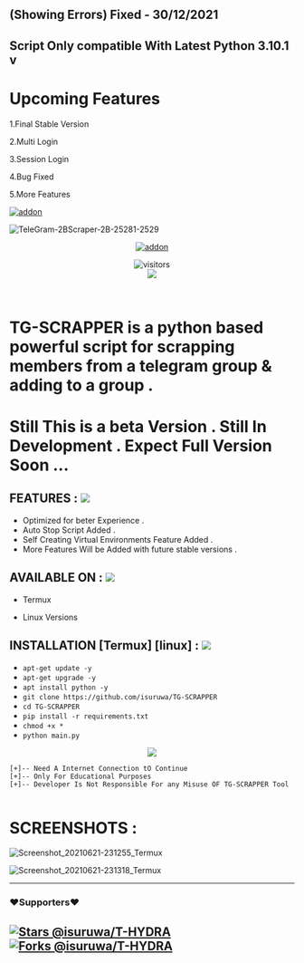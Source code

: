 ## (Showing Errors) Fixed - 30/12/2021
## Script Only compatible With Latest Python 3.10.1 v

# Upcoming Features 

1.Final Stable Version

2.Multi Login

3.Session Login

4.Bug Fixed

5.More Features

<a href="https://github.com/isuruwa"><img title="addon" src="https://img.shields.io/badge/isuruwa-TGSCRAPPER-brightgreen?style=for-the-badge&logo=appveyor"></a>
<br>
<p align="center">

 ![TeleGram-2BScraper-2B-25281-2529](https://user-images.githubusercontent.com/72663288/126446260-a5c4135b-dae0-48e5-85cb-dd704367887e.PNG)

<p align="center">
<a href="https://github.com/isuruwa"><img title="addon" src="https://img.shields.io/badge/isuruwa-TG--SCRAPPER-blueviolet?style=for-the-badge&logo=appveyor"></a>
<br>
<p align="center">
<img align="center" alt="visitors" src="https://visitor-badge.glitch.me/badge?page_id=isuruwatgscrapper" />
<br>
<a href="https://hits.seeyoufarm.com"><img src="https://hits.seeyoufarm.com/api/count/incr/badge.svg?url=https%3A%2F%2Fgithub.com%2Fisuruwa&count_bg=%2379C83D&title_bg=%23555555&icon=&icon_color=%23E7E7E7&title=hits&edge_flat=false"/></a>
</p>
<br>
 
  
# TG-SCRAPPER is a python based powerful script for scrapping members from a telegram group & adding to a group . 
 
# Still This is a beta Version . Still In Development . Expect Full Version Soon ...
  
  
## FEATURES : <img src="https://img.icons8.com/cute-clipart/50/000000/fire-element.png"/>

* Optimized for beter Experience . 
* Auto Stop Script Added . 
* Self Creating Virtual Environments Feature Added .
* More Features Will be Added with future stable versions .
  

  
## AVAILABLE ON : <img src="https://img.icons8.com/cute-clipart/50/000000/fire-element.png"/>
  
* Termux

* Linux Versions
  
## INSTALLATION [Termux] [linux] : <img src="https://img.icons8.com/cute-clipart/50/000000/fire-element.png"/>
  
* `apt-get update -y`
* `apt-get upgrade -y`
* `apt install python -y`
* `git clone https://github.com/isuruwa/TG-SCRAPPER`
* `cd TG-SCRAPPER`
* `pip install -r requirements.txt`
* `chmod +x *`
* `python main.py`

<p align="center">
  
<img src="https://img.icons8.com/clouds/150/000000/sent.png"/>
  
```
[+]-- Need A Internet Connection tO Continue
[+]-- Only For Educational Purposes
[+]-- Developer Is Not Responsible For any Misuse OF TG-SCRAPPER Tool
  
```
  


# SCREENSHOTS : 
 
![Screenshot_20210621-231255_Termux](https://user-images.githubusercontent.com/72663288/122806440-eff4ac80-d2e7-11eb-9886-c01928019e91.jpg)

![Screenshot_20210621-231318_Termux](https://user-images.githubusercontent.com/72663288/122806458-f71bba80-d2e7-11eb-8540-ce1079304091.jpg)

 
 ---
### ❤️Supporters❤️ 
[![Stars @isuruwa/T-HYDRA](https://reporoster.com/stars/dark/isuruwa/TG-SCRAPPER)](https://github.com/isuruwa/TG-SCRAPPER/stargazers)
[![Forks @isuruwa/T-HYDRA](https://reporoster.com/forks/dark/isuruwa/TG-SCRAPPER)](https://github.com/isuruwa/TG-SCRAPPER/network/members)
---
